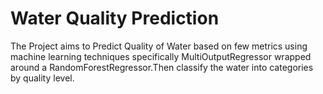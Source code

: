 # Water Quality Prediction 

The Project aims to Predict Quality of Water based on few metrics using machine learning techniques  specifically MultiOutputRegressor wrapped around a RandomForestRegressor.Then classify the water into categories by quality level.
